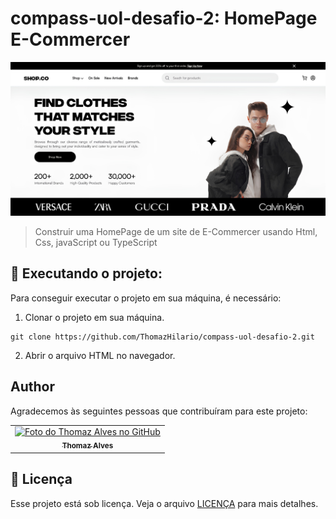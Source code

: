 # compass-uol-desafio-2: HomePage E-Commercer

<img src="assets/imagem_de_apresentacao.jpeg" alt="Imagem de apresentação do projeto">

> Construir uma HomePage de um site de E-Commercer usando Html, Css, javaScript ou TypeScript

## 🚀 Executando o projeto: 

Para conseguir executar o projeto em sua máquina, é necessário:

1. Clonar o projeto em sua máquina.

```
git clone https://github.com/ThomazHilario/compass-uol-desafio-2.git
```

2. Abrir o arquivo HTML no navegador.

## Author

Agradecemos às seguintes pessoas que contribuíram para este projeto:

<table>
  <tr>
    <td align="center">
      <a href="#" title="defina o título do link">
        <img src="https://avatars.githubusercontent.com/u/72676393?v=4" width="100px;" alt="Foto do Thomaz Alves no GitHub"/><br>
        <sub>
          <b>Thomaz Alves</b>
        </sub>
      </a>
    </td>
  </tr>
</table>

## 📝 Licença

Esse projeto está sob licença. Veja o arquivo [LICENÇA](LICENSE) para mais detalhes.